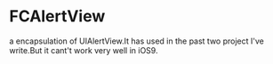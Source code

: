 # FCAlertView
a encapsulation of UIAlertView.It has used in the past two project I've write.But it cant't work very well in iOS9.
